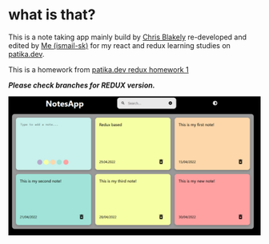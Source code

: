 # what is that?
This is a note taking app mainly build by [Chris Blakely](https://github.com/chrisblakely01/react-notes-app) re-developed and edited by [Me (ismail-sk)](https://github.com/ismail-sk/) for my react and redux learning studies on [patika.dev](https://app.patika.dev/courses/redux).
 
This is a homework from [patika.dev redux homework 1 ](https://app.patika.dev/courses/redux/todo-app-odev)

__*Please check branches for REDUX version.*__

![Preview of how the page looks on different devices](example.png)
